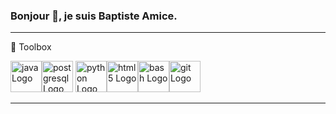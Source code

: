 ### Bonjour 👋, je suis Baptiste Amice.

<!--
**BaptisteAmice/BaptisteAmice** is a ✨ _special_ ✨ repository because its `README.md` (this file) appears on your GitHub profile.

Here are some ideas to get you started:

- 🔭 I’m currently working on ...
- 🌱 I’m currently learning ...
- 👯 I’m looking to collaborate on ...
- 🤔 I’m looking for help with ...
- 💬 Ask me about ...
- 📫 How to reach me: ...
- 😄 Pronouns: ...
- ⚡ Fun fact: ...
-->


---
<span style="background-color:white">
🧰 Toolbox

<img src="https://cdn.worldvectorlogo.com/logos/java-4.svg" alt="java Logo" width="50" height="50"/><img src="https://cdn.worldvectorlogo.com/logos/postgresql.svg" alt="postgresql Logo" width="50" height="50"/> <img src="https://cdn.worldvectorlogo.com/logos/python-5.svg" alt="python Logo" width="50" height="50"/><img src="https://cdn.worldvectorlogo.com/logos/html5-2.svg" alt="html5 Logo" width="50" height="50"/><img src="https://cdn.worldvectorlogo.com/logos/bash-1.svg" alt="bash Logo" width="50" height="50"/><img src="https://cdn.worldvectorlogo.com/logos/git.svg" alt="git Logo" width="50" height="50"/>
</span>













---








